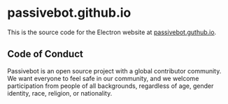 # passivebot.github.io

This is the source code for the Electron website at 
[passivebot.guthub.io](https://passivebot.github.io).

## Code of Conduct

Passivebot is an open source project with a global contributor community.
We want everyone to feel safe in our community, and we welcome participation
from people of all backgrounds, regardless of age, gender 
identity, race, religion, or nationality.

